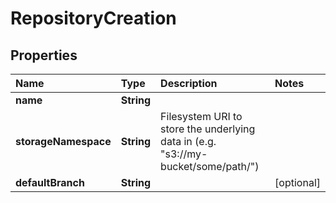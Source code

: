 # RepositoryCreation

## Properties

| Name | Type | Description | Notes |
| :--- | :--- | :--- | :--- |
| **name** | **String** |  |  |
| **storageNamespace** | **String** | Filesystem URI to store the underlying data in \(e.g. \"s3://my-bucket/some/path/\"\) |  |
| **defaultBranch** | **String** |  | \[optional\] |


